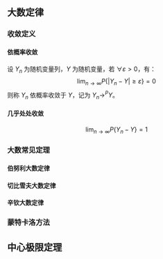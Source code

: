 ## 大数定律

### 收敛定义

#### 依概率收敛

设 $Y_n$ 为随机变量列，$Y$ 为随机变量，若 $\forall \varepsilon > 0$，有：
$$
\lim_{n\rightarrow \infty} P\{|Y_n-Y|\geq \varepsilon\}=0
$$
则称 $Y_n$ 依概率收敛于 $Y$，记为 $Y_n \rightarrow^P Y$​。

#### 几乎处处收敛

$$
\lim_{n\rightarrow \infty} P\{Y_n-Y\}=1
$$



### 大数常见定理

#### 伯努利大数定律

#### 切比雪夫大数定律

#### 辛钦大数定律

### 蒙特卡洛方法

## 中心极限定理

